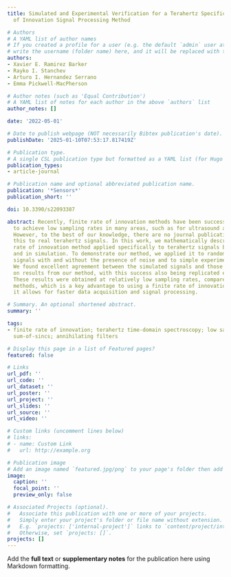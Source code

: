 ```yaml
---
title: Simulated and Experimental Verification for a Terahertz Specific Finite Rate
  of Innovation Signal Processing Method

# Authors
# A YAML list of author names
# If you created a profile for a user (e.g. the default `admin` user at `content/authors/admin/`), 
# write the username (folder name) here, and it will be replaced with their full name and linked to their profile.
authors:
- Xavier E. Ramirez Barker
- Rayko I. Stanchev
- Arturo I. Hernandez Serrano
- Emma Pickwell-MacPherson

# Author notes (such as 'Equal Contribution')
# A YAML list of notes for each author in the above `authors` list
author_notes: []

date: '2022-05-01'

# Date to publish webpage (NOT necessarily Bibtex publication's date).
publishDate: '2025-01-10T07:53:17.817419Z'

# Publication type.
# A single CSL publication type but formatted as a YAML list (for Hugo requirements).
publication_types:
- article-journal

# Publication name and optional abbreviated publication name.
publication: '*Sensors*'
publication_short: ''

doi: 10.3390/s22093387

abstract: Recently, finite rate of innovation methods have been successfully applied
  to achieve low sampling rates in many areas, such as for ultrasound and radio signals.
  However, to the best of our knowledge, there are no journal publications applying
  this to real terahertz signals. In this work, we mathematically describe a finite
  rate of innovation method applied specifically to terahertz signals both experimentally
  and in simulation. To demonstrate our method, we applied it to randomized simulated
  signals with and without the presence of noise and to simple experimental measurements.
  We found excellent agreement between the simulated signals and those recreated based
  on results from our method, with this success also being replicated experimentally.
  These results were obtained at relatively low sampling rates, compared to standard
  methods, which is a key advantage to using a finite rate of innovation method as
  it allows for faster data acquisition and signal processing.

# Summary. An optional shortened abstract.
summary: ''

tags:
- finite rate of innovation; terahertz time-domain spectroscopy; low sampling rate;
  sum-of-sincs; annihilating filters

# Display this page in a list of Featured pages?
featured: false

# Links
url_pdf: ''
url_code: ''
url_dataset: ''
url_poster: ''
url_project: ''
url_slides: ''
url_source: ''
url_video: ''

# Custom links (uncomment lines below)
# links:
# - name: Custom Link
#   url: http://example.org

# Publication image
# Add an image named `featured.jpg/png` to your page's folder then add a caption below.
image:
  caption: ''
  focal_point: ''
  preview_only: false

# Associated Projects (optional).
#   Associate this publication with one or more of your projects.
#   Simply enter your project's folder or file name without extension.
#   E.g. `projects: ['internal-project']` links to `content/project/internal-project/index.md`.
#   Otherwise, set `projects: []`.
projects: []
---
```


Add the **full text** or **supplementary notes** for the publication here using Markdown formatting.
